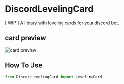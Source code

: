 # DiscordLevelingCard
[ WIP ] A library with leveling cards for your discord bot.

## card preview

![card preview](https://cdn.discordapp.com/attachments/907213435358547968/994620579816681572/unknown.png)

## How To Use

```py
from DiscordLevelingCard import LevelingCard

```


